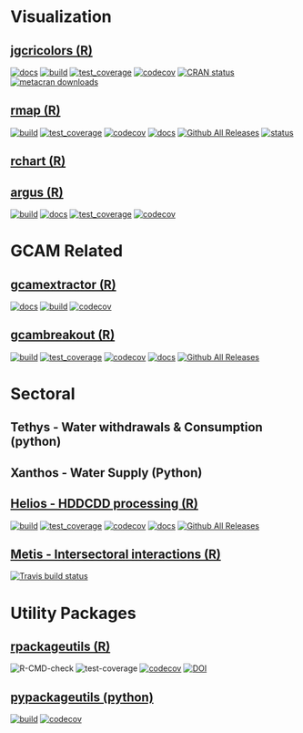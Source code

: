 # Visualization
## [jgcricolors (R)](https://github.com/JGCRI/jgcricolors)
[![docs](https://github.com/JGCRI/jgcricolors/actions/workflows/pkgdown.yaml/badge.svg)](https://github.com/JGCRI/jgcricolors/actions/workflows/pkgdown.yaml)
[![build](https://github.com/JGCRI/jgcricolors/actions/workflows/build.yml/badge.svg?branch=main)](https://github.com/JGCRI/jgcricolors/actions/workflows/build.yml)
[![test_coverage](https://github.com/JGCRI/jgcricolors/actions/workflows/test_coverage.yml/badge.svg?branch=main)](https://github.com/JGCRI/jgcricolors/actions/workflows/test_coverage.yml)
[![codecov](https://codecov.io/gh/JGCRI/jgcricolors/branch/main/graph/badge.svg?token=2T6IZHQV9J)](https://codecov.io/gh/JGCRI/jgcricolors)
[![CRAN status](https://www.r-pkg.org/badges/version/jgcricolors)](https://CRAN.R-project.org/package=jgcricolors)
[![metacran downloads](https://cranlogs.r-pkg.org/badges/grand-total/jgcricolors)](https://cran.r-project.org/package=jgcricolors)
## [rmap (R)](https://github.com/JGCRI/rmap)
<!-- badges: start -->
[![build](https://github.com/JGCRI/rmap/workflows/build/badge.svg)](https://github.com/JGCRI/rmap/workflows/build/badge.svg)
[![test_coverage](https://github.com/JGCRI/rmap/actions/workflows/test_coverage.yml/badge.svg?branch=main)](https://github.com/JGCRI/rmap/actions/workflows/test_coverage.yml)
[![codecov](https://codecov.io/gh/JGCRI/rmap/branch/main/graph/badge.svg?token=XQ913U4IYM)](https://codecov.io/gh/JGCRI/rmap) 
[![docs](https://github.com/JGCRI/rmap/actions/workflows/docs.yaml/badge.svg?branch=main)](https://github.com/JGCRI/rmap/actions/workflows/docs.yaml)
[![Github All Releases](https://img.shields.io/github/downloads/JGCRI/rmap/total.svg)]()
[![status](https://joss.theoj.org/papers/4cdf462f70681bc335ddebf5868b249c/status.svg)](https://joss.theoj.org/papers/4cdf462f70681bc335ddebf5868b249c)
<!-- badges: end -->
## [rchart (R)](https://github.com/JGCRI/jgcricolors)
## [argus (R)](https://github.com/JGCRI/argus)
<!-- badges: start -->
[![build](https://github.com/JGCRI/argus/actions/workflows/build.yml/badge.svg)](https://github.com/JGCRI/argus/actions/workflows/build.yml)
[![docs](https://github.com/JGCRI/argus/actions/workflows/docs.yaml/badge.svg?branch=main)](https://github.com/JGCRI/argus/actions/workflows/docs.yaml)
[![test_coverage](https://github.com/JGCRI/argus/actions/workflows/test_coverage.yml/badge.svg?branch=main)](https://github.com/JGCRI/argus/actions/workflows/test_coverage.yml)
[![codecov](https://codecov.io/gh/JGCRI/argus/branch/dev/graph/badge.svg?token=NDE0ZK7OHN)](https://codecov.io/gh/JGCRI/argus)
<!-- badges: end -->

# GCAM Related
## [gcamextractor (R)](https://github.com/JGCRI/gcamextractor)
[![docs](https://github.com/JGCRI/gcamextractor/actions/workflows/docs.yaml/badge.svg)](https://github.com/JGCRI/gcamextractor/actions/workflows/docs.yaml)
[![build](https://github.com/JGCRI/gcamextractor/actions/workflows/build.yml/badge.svg?branch=main)](https://github.com/JGCRI/gcamextractor/actions/workflows/build.yml)
[![codecov](https://codecov.io/gh/JGCRI/gcamextractor/branch/main/graph/badge.svg?token=KXSIV6YGEN)](https://codecov.io/gh/JGCRI/gcamextractor)
## [gcambreakout (R)](https://github.com/JGCRI/gcambreakout)
<!-- badges: start -->
[![build](https://github.com/JGCRI/gcambreakout/workflows/build/badge.svg)](https://github.com/JGCRI/gcambreakout/workflows/build/badge.svg)
[![test_coverage](https://github.com/JGCRI/gcambreakout/actions/workflows/test_coverage.yml/badge.svg?branch=main)](https://github.com/JGCRI/gcambreakout/actions/workflows/test_coverage.yml)
[![codecov](https://codecov.io/gh/JGCRI/gcambreakout/branch/main/graph/badge.svg?token=G36I8JU3HR)](https://codecov.io/gh/JGCRI/gcambreakout)
[![docs](https://github.com/JGCRI/gcambreakout/actions/workflows/pkgdown.yaml/badge.svg?branch=main)](https://github.com/JGCRI/gcambreakout/actions/workflows/pkgdown.yaml)
[![Github All Releases](https://img.shields.io/github/downloads/JGCRI/gcambreakout/total.svg)]()
<!-- badges: end -->

# Sectoral
## Tethys - Water withdrawals & Consumption (python)
## Xanthos - Water Supply (Python)
## [Helios - HDDCDD processing (R)](https://github.com/JGCRI/helios)
<!-- badges: start -->
[![build](https://github.com/JGCRI/helios/workflows/build/badge.svg)](https://github.com/JGCRI/helios/workflows/build/badge.svg)
[![test_coverage](https://github.com/JGCRI/helios/actions/workflows/test_coverage.yml/badge.svg?branch=main)](https://github.com/JGCRI/helios/actions/workflows/test_coverage.yml)
[![codecov](https://codecov.io/gh/JGCRI/helios/branch/main/graph/badge.svg?token=XQ913U4IYM)](https://codecov.io/gh/JGCRI/helios) 
[![docs](https://github.com/JGCRI/helios/actions/workflows/pkgdown.yaml/badge.svg)](https://github.com/JGCRI/helios/actions/workflows/pkgdown.yaml)
[![Github All Releases](https://img.shields.io/github/downloads/JGCRI/helios/total.svg)]()
<!-- badges: end -->
## [Metis - Intersectoral interactions (R)](https://github.com/JGCRI/metis)
<!-- badges: start -->
  [![Travis build status](https://travis-ci.org/JGCRI/metis.svg?branch=master)](https://travis-ci.org/JGCRI/metis)
  <!-- badges: end -->

# Utility Packages
## [rpackageutils (R)](https://github.com/JGCRI/rpackageutils)
![R-CMD-check](https://github.com/JGCRI/rpackageutils/workflows/R-CMD-check/badge.svg)
![test-coverage](https://github.com/JGCRI/rpackageutils/workflows/test-coverage/badge.svg)
[![codecov](https://codecov.io/gh/JGCRI/rpackageutils/branch/master/graph/badge.svg)](https://codecov.io/gh/JGCRI/rpackageutils)
[![DOI](https://zenodo.org/badge/260550796.svg)](https://zenodo.org/badge/latestdoi/260550796)
## [pypackageutils (python)](https://github.com/JGCRI/pypackageutils)
[![build](https://github.com/JGCRI/pypackageutils/actions/workflows/build.yml/badge.svg)](https://github.com/JGCRI/pypackageutils/actions/workflows/build.yml)
[![codecov](https://codecov.io/gh/JGCRI/pypackageutils/branch/master/graph/badge.svg?token=VLNPBO7T2U)](https://codecov.io/gh/JGCRI/pypackageutils)


<!--
**zarrarkhan/zarrarkhan** is a ✨ _special_ ✨ repository because its `README.md` (this file) appears on your GitHub profile.

Here are some ideas to get you started:

- 🔭 I’m currently working on ...
- 🌱 I’m currently learning ...
- 👯 I’m looking to collaborate on ...
- 🤔 I’m looking for help with ...
- 💬 Ask me about ...
- 📫 How to reach me: ...
- 😄 Pronouns: ...
- ⚡ Fun fact: ...
-->
